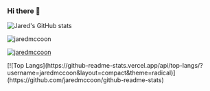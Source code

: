 ### Hi there 👋

<!--
**jaredmccoon/jaredmccoon** is a ✨ _special_ ✨ repository because its `README.md` (this file) appears on your GitHub profile.

Here are some ideas to get you started:

- 🔭 I’m currently working on ...
- 🌱 I’m currently learning ...
- 👯 I’m looking to collaborate on ...
- 🤔 I’m looking for help with ...
- 💬 Ask me about ...
- 📫 How to reach me: ...
- 😄 Pronouns: ...
- ⚡ Fun fact: ...
-->

![Jared's GitHub stats](https://github-readme-stats.vercel.app/api?username=jaredmccoon&show_icons=true&theme=radical)
<p><img align="center" src="https://github-readme-streak-stats.herokuapp.com/?user=jaredmccoon&" alt="jaredmccoon" /></p>
<p align="left"> <a href="https://github.com/ryo-ma/github-profile-trophy"><img src="https://github-profile-trophy.vercel.app/?username=jaredmccoon" alt="jaredmccoon" /></a> </p>
[![Top Langs](https://github-readme-stats.vercel.app/api/top-langs/?username=jaredmccoon&layout=compact&theme=radical)](https://github.com/jaredmccoon/github-readme-stats)
